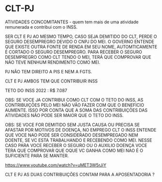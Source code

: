 # CLT-PJ

ATIVIDADES CONCOMITANTES - quem tem mais de uma atividade remunerada e contribui com o INSS.

SER CLT E PJ AO MESMO TEMPO, CASO SEJA DEMITIDO DO CLT, PERDE O SEGURO DESEMPREGRO DEVIDO O CNPJ DO MEI. 
O GOVERNO ENTENDE QUE EXISTE OUTRA FONTE DE RENDA EM SEU NOME, AUTOMTICAMENTE É CORTADO O SEGURO DESEMPREGRO.
PARA RECEBER O SEGURO DESEMPREGRO COMO CLT TENDO O MEI, TERÁ QUE COMPROVAR QUE NÃO TEVE NENHUM RENDIMENTO COMO MEI.

PJ NÃO TEM DIREITO A PIS E NEM A FGTS.

CLT E PJ AMBOS TEM QUE CONTRIBUIR INSS

TETO DO INSS 2022 : R$ 7.087

OBS: SE VOCE JA CONTRIBUI COMO CLT COM O TETO DO INSS, AS CONTRIBUIÇÕES PELO MEI NÃO VÃO FAZER COM QUE O BENEFICIO AUMENTE.
ISSO POR CONTA QUE A SOMA DAS CONTRIBUIÇÕES DAS ATIVIDADES NÃO PODE SER MAIOR QUE O TETO DO INSS.

OBS: SE VOCE FOR DEMITIDO SEM JUSTA CAUSA OU PRECISA SE AFASTAR POR MOTIVOS DE DOENÇA, NO EMPREGO CLT O INSS ENTENDE QUE VOCE NAO PODE
SER CONSIDERADO DESEMPREGADO NEM DOENTE, SE VC ESTA TRABALHANDO E RECEBENDO COMO MEI. NESSE CASO PARA VOCE RECEBER O SEGURO OU O AUXILIO DOENÇA
VOCE TERA QUE COMPROVAR QUE OQUE VC GANHA COMO MEI NAO É O SUFICIENTE PARA SE MANTER.

https://www.youtube.com/watch?v=uMET3W5rJiY



CLT E PJ AS DUAS CONTRIBUIÇÕES CONTAM PARA A APOSENTADORIA ?